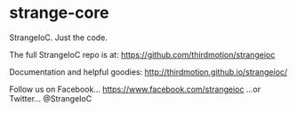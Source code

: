 strange-core
============

StrangeIoC. Just the code.

The full StrangeIoC repo is at:
https://github.com/thirdmotion/strangeioc

Documentation and helpful goodies:
http://thirdmotion.github.io/strangeioc/

Follow us on Facebook...
https://www.facebook.com/strangeioc
...or Twitter...
@StrangeIoC
